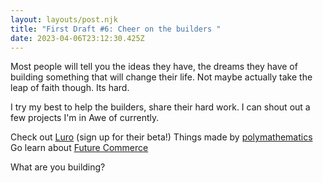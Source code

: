 ```yaml
---
layout: layouts/post.njk
title: "First Draft #6: Cheer on the builders "
date: 2023-04-06T23:12:30.425Z
---
```

Most people will tell you the ideas they have, the dreams they have of building something that will change their life. Not maybe actually take the leap of faith though. Its hard. 

I try my best to help the builders, share their hard work. 
I can shout out a few projects I'm in Awe of currently. 

Check out [Luro](https://luroapp.com) (sign up for their beta!)
Things made by [polymathematics](https://polymathematics.blog/) 
Go learn about [Future Commerce](https://futrecommerce.com)

What are you building? 
